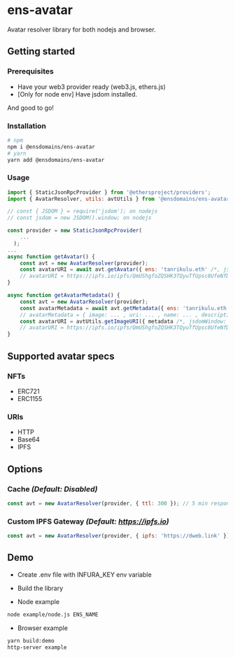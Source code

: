 # ens-avatar

Avatar resolver library for both nodejs and browser.

## Getting started

### Prerequisites
- Have your web3 provider ready (web3.js, ethers.js)
- [Only for node env] Have jsdom installed.

And good to go!

### Installation

```bash
# npm
npm i @ensdomains/ens-avatar
# yarn
yarn add @ensdomains/ens-avatar
```

### Usage

```js
import { StaticJsonRpcProvider } from '@ethersproject/providers';
import { AvatarResolver, utils: avtUtils } from '@ensdomains/ens-avatar';

// const { JSDOM } = require('jsdom'); on nodejs
// const jsdom = new JSDOM().window; on nodejs

const provider = new StaticJsonRpcProvider(
    ...
  );
...
async function getAvatar() {
    const avt = new AvatarResolver(provider);
    const avatarURI = await avt.getAvatar({ ens: 'tanrikulu.eth' /*, jsdomWindow: jsdom (on nodejs) */ });
    // avatarURI = https://ipfs.io/ipfs/QmUShgfoZQSHK3TQyuTfUpsc8UfeNfD8KwPUvDBUdZ4nmR
}

async function getAvatarMetadata() {
    const avt = new AvatarResolver(provider);
    const avatarMetadata = await avt.getMetadata({ ens: 'tanrikulu.eth' });
    // avatarMetadata = { image: ... , uri: ... , name: ... , description: ... }
    const avatarURI = avtUtils.getImageURI({ metadata /*, jsdomWindow: jsdom (on nodejs) */ });
    // avatarURI = https://ipfs.io/ipfs/QmUShgfoZQSHK3TQyuTfUpsc8UfeNfD8KwPUvDBUdZ4nmR
}
```

## Supported avatar specs

### NFTs
- ERC721
- ERC1155

### URIs
- HTTP
- Base64
- IPFS

## Options

### Cache _(Default: Disabled)_
```js
const avt = new AvatarResolver(provider, { ttl: 300 }); // 5 min response cache in memory
```

### Custom IPFS Gateway _(Default: https://ipfs.io)_
```js
const avt = new AvatarResolver(provider, { ipfs: 'https://dweb.link' });
```

## Demo
- Create .env file with INFURA_KEY env variable
- Build the library

- Node example
```bash
node example/node.js ENS_NAME
```

- Browser example
```bash
yarn build:demo
http-server example
```
